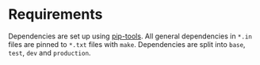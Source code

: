 # Requirements

Dependencies are set up using [pip-tools](https://github.com/jazzband/pip-tools).
All general dependencies in `*.in` files are pinned to `*.txt` files with `make`.
Dependencies are split into `base`, `test`, `dev` and `production`.

